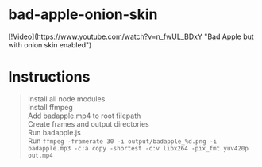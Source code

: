 # bad-apple-onion-skin

[[!Video](http://img.youtube.com/vi/n_fwUL_BDxY/0.jpg)](https://www.youtube.com/watch?v=n_fwUL_BDxY "Bad Apple but with onion skin enabled")

# Instructions
> Install all node modules\
> Install ffmpeg\
> Add badapple.mp4 to root filepath\
> Create frames and output directories\
> Run badapple.js\
> Run `ffmpeg -framerate 30 -i output/badapple_%d.png -i badapple.mp3 -c:a copy -shortest -c:v libx264 -pix_fmt yuv420p out.mp4`
